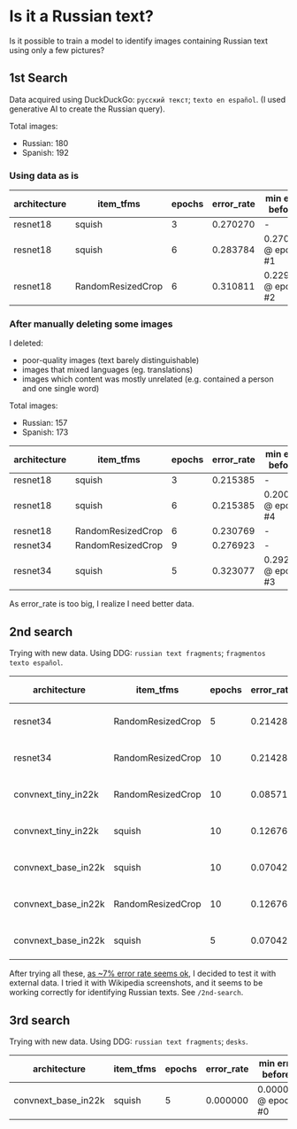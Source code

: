 # Is it a Russian text?

Is it possible to train a model to identify images containing Russian text using only a few pictures?

## 1st Search
Data acquired using DuckDuckGo: `русский текст`; `texto en español`. (I used generative AI to create the Russian query).

Total images:
- Russian: 180
- Spanish: 192

### Using data as is
|architecture         | item_tfms         |epochs|error_rate| min error before?  |
|---------------------|-------------------|------|----------|--------------------|
|resnet18             | squish            |  3   | 0.270270 |        -           |
|resnet18             | squish            |  6   | 0.283784 |0.270270 @ epoch #1 |
|resnet18             | RandomResizedCrop |  6   | 0.310811 |0.229730 @ epoch #2 |

### After manually deleting some images
I deleted:
- poor-quality images (text barely distinguishable)
- images that mixed languages (eg. translations)
- images which content was mostly unrelated (e.g. contained a person and one single word) 

Total images:
- Russian: 157
- Spanish: 173

|architecture         | item_tfms         |epochs|error_rate| min error before?  |
|---------------------|-------------------|------|----------|--------------------|
|resnet18             | squish            |  3   | 0.215385 |        -           |
|resnet18             | squish            |  6   | 0.215385 |0.200000 @ epoch #4 |
|resnet18             | RandomResizedCrop |  6   | 0.230769 |        -           |
|resnet34             | RandomResizedCrop |  9   | 0.276923 |        -           |
|resnet34             | squish            |  5   | 0.323077 |0.292308 @ epoch #3 |

As error_rate is too big, I realize I need better data.


## 2nd search
Trying with new data. Using DDG: `russian text fragments`; `fragmentos texto español`.

|architecture         | item_tfms         |epochs|error_rate| min error before?  |
|---------------------|-------------------|------|----------|--------------------|
|resnet34             | RandomResizedCrop | 5    | 0.214286 |0.200000 @ epoch #3 |
|resnet34             | RandomResizedCrop | 10   | 0.214286 |0.200000 @ epoch #4 |
|convnext_tiny_in22k  | RandomResizedCrop | 10   | 0.085714 |0.085714 @ epoch #6 |
|convnext_tiny_in22k  | squish            | 10   | 0.126761 |0.112676 @ epoch #8 |
|convnext_base_in22k  | squish            | 10   | 0.070423 |0.056338 @ epoch #8 |
|convnext_base_in22k  | RandomResizedCrop | 10   | 0.126761 |0.126761 @ epoch #2 |
|convnext_base_in22k  | squish            | 5    | 0.070423 |0.070423 @ epoch #3 |

After trying all these, [as ~7% error rate seems ok](https://www.youtube.com/watch?v=hBBOjCiFcuo&t=816s), I decided to test it with external data. I tried it with Wikipedia screenshots, and it seems to be working correctly for identifying Russian texts. See `/2nd-search`.


## 3rd search
Trying with new data. Using DDG: `russian text fragments`; `desks`.

|architecture         | item_tfms         |epochs|error_rate| min error before?  |
|---------------------|-------------------|------|----------|--------------------|
|convnext_base_in22k  | squish            | 5    | 0.000000 |0.000000 @ epoch #0 |
